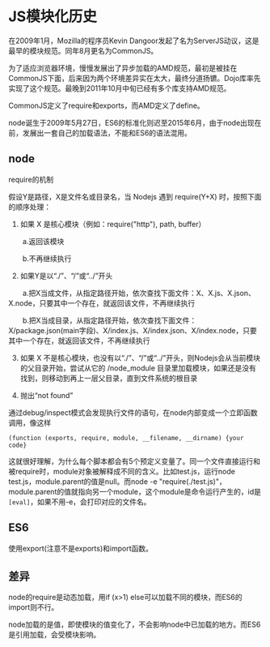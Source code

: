 # JS模块化历史

在2009年1月，Mozilla的程序员Kevin Dangoor发起了名为ServerJS动议，这是最早的模块规范。同年8月更名为CommonJS。

为了适应浏览器环境，慢慢发展出了异步加载的AMD规范，最初是被挂在CommonJS下面，后来因为两个环境差异实在太大，最终分道扬镳。Dojo库率先实现了这个规范。最晚到2011年10月中旬已经有多个库支持AMD规范。

CommonJS定义了require和exports，而AMD定义了define。

node诞生于2009年5月27日，ES6的标准化则迟至2015年6月，由于node出现在前，发展出一套自己的加载语法，不能和ES6的语法混用。

node
--
require的机制

假设Y是路径，X是文件名或目录名，当 Nodejs 遇到 require(Y+X) 时，按照下面的顺序处理：

1. 如果 X 是核心模块（例如：require("http"), path, buffer）

　　a.返回该模块

　　b.不再继续执行

2. 如果Y是以“./”、“/”或“../”开头

　　a.把X当成文件，从指定路径开始，依次查找下面文件：X、X.js、X.json、X.node，只要其中一个存在，就返回该文件，不再继续执行

　　b.把X当成目录，从指定路径开始，依次查找下面文件：X/package.json(main字段)、X/index.js、X/index.json、X/index.node，只要其中一个存在，就返回该文件，不再继续执行

3. 如果 X 不是核心模块，也没有以“./”、“/”或“../”开头，则Nodejs会从当前模块的父目录开始，尝试从它的 /node_module 目录里加载模块，如果还是没有找到，则移动到再上一层父目录，直到文件系统的根目录

4. 抛出“not found”

通过debug/inspect模式会发现执行文件的语句，在node内部变成一个立即函数调用，像这样
```
(function (exports, require, module, __filename, __dirname) {your code}
```

这就很好理解，为什么每个脚本都会有5个预定义变量了。同一个文件直接运行和被require时，module对象被解释成不同的含义。比如test.js，运行node test.js，module.parent的值是null。而node -e "require(./test.js)"，module.parent的值就指向另一个module，这个module是命令运行产生的，id是`[eval]`，如果不用-e，会打印对应的文件名。

ES6
--
使用export(注意不是exports)和import函数。

差异
--
node的require是动态加载，用if (x>1) else可以加载不同的模块，而ES6的import则不行。

node加载的是值，即使模块的值变化了，不会影响node中已加载的地方。而ES6是引用加载，会受模块影响。